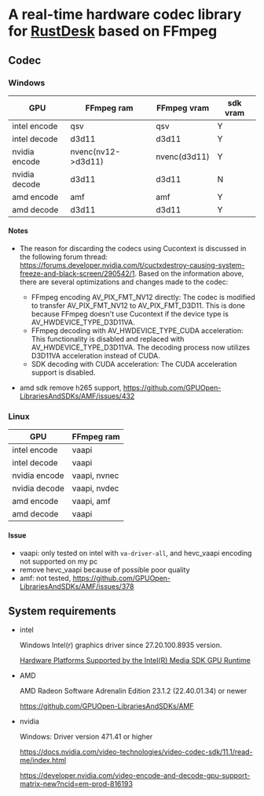# A real-time hardware codec library for [RustDesk](https://github.com/rustdesk/rustdesk) based on FFmpeg


## Codec

### Windows

| GPU           | FFmpeg ram        | FFmpeg vram | sdk vram |
| ------------- | ----------------  | ----------- | -------- |
| intel encode  | qsv               | qsv         | Y        |
| intel decode  | d3d11             | d3d11       | Y        |
| nvidia encode | nvenc(nv12->d3d11)| nvenc(d3d11)| Y        |
| nvidia decode | d3d11             | d3d11       | N        |
| amd encode    | amf               | amf         | Y        |
| amd decode    | d3d11             | d3d11       | Y        |

#### Notes

* The reason for discarding the codecs using Cucontext is discussed in the following forum thread: https://forums.developer.nvidia.com/t/cuctxdestroy-causing-system-freeze-and-black-screen/290542/1.
Based on the information above, there are several optimizations and changes made to the codec:
  - FFmpeg encoding AV_PIX_FMT_NV12 directly: The codec is modified to transfer AV_PIX_FMT_NV12 to AV_PIX_FMT_D3D11. This is done because FFmpeg doesn't use Cucontext if the device type is AV_HWDEVICE_TYPE_D3D11VA.
  - FFmpeg decoding with AV_HWDEVICE_TYPE_CUDA acceleration: This functionality is disabled and replaced with AV_HWDEVICE_TYPE_D3D11VA. The decoding process now utilizes D3D11VA acceleration instead of CUDA.
  - SDK decoding with CUDA acceleration: The CUDA acceleration support is disabled.

* amd sdk remove h265 support, https://github.com/GPUOpen-LibrariesAndSDKs/AMF/issues/432

### Linux

| GPU           | FFmpeg ram     |
| ------------- | -------------- |
| intel encode  | vaapi          |
| intel decode  | vaapi          |
| nvidia encode | vaapi, nvnec   |
| nvidia decode | vaapi, nvdec   |
| amd encode    | vaapi, amf     |
| amd decode    | vaapi          |

#### Issue

* vaapi: only tested on intel with `va-driver-all`, and hevc_vaapi encoding not supported on my pc
* remove hevc_vaapi because of possible poor quality
* amf: not tested, https://github.com/GPUOpen-LibrariesAndSDKs/AMF/issues/378

## System requirements

* intel

  Windows Intel(r) graphics driver since 27.20.100.8935 version. 

  [Hardware Platforms Supported by the Intel(R) Media SDK GPU Runtime](https://www.intel.com/content/www/us/en/docs/onevpl/upgrade-from-msdk/2023-1/onevpl-hardware-support-details.html#HARDWARE-PLATFORMS-SUPPORTED-BY-THE-INTEL-R-MEDIA-SDK-GPU-RUNTIME)

* AMD

  AMD Radeon Software Adrenalin Edition 23.1.2 (22.40.01.34) or newer

  https://github.com/GPUOpen-LibrariesAndSDKs/AMF

* nvidia

  Windows: Driver version 471.41 or higher

  https://docs.nvidia.com/video-technologies/video-codec-sdk/11.1/read-me/index.html

  https://developer.nvidia.com/video-encode-and-decode-gpu-support-matrix-new?ncid=em-prod-816193

